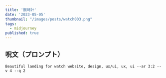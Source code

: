 ```yaml
---
title: '腕時計'
date: '2023-05-05'
thumbnail: "/images/posts/watch003.png"
tags:
  - midjourney
published: true
---
```


## 呪文（プロンプト）
```
Beautiful landing for watch website, design, ux/ui, ux, ui --ar 3:2 --v 4 --q 2
```